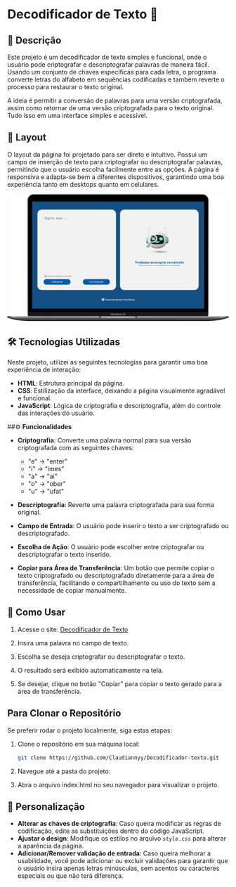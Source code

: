 # Decodificador de Texto 🔐

## 📜 **Descrição**  
Este projeto é um decodificador de texto simples e funcional, onde o usuário pode criptografar e descriptografar palavras de maneira fácil. Usando um conjunto de chaves específicas para cada letra, o programa converte letras do alfabeto em sequências codificadas e também reverte o processo para restaurar o texto original.

A ideia é permitir a conversão de palavras para uma versão criptografada, assim como retornar de uma versão criptografada para o texto original. Tudo isso em uma interface simples e acessível.

## 🎨 **Layout**  
O layout da página foi projetado para ser direto e intuitivo. Possui um campo de inserção de texto para criptografar ou descriptografar palavras, permitindo que o usuário escolha facilmente entre as opções. A página é responsiva e adapta-se bem a diferentes dispositivos, garantindo uma boa experiência tanto em desktops quanto em celulares.

![Imagem do layout](./assets/layout-decodificador.png)

## 🛠️ **Tecnologias Utilizadas**  
Neste projeto, utilizei as seguintes tecnologias para garantir uma boa experiência de interação:

- **HTML**: Estrutura principal da página.
- **CSS**: Estilização da interface, deixando a página visualmente agradável e funcional.
- **JavaScript**: Lógica de criptografia e descriptografia, além do controle das interações do usuário.
  
##⚙️ **Funcionalidades**

- **Criptografia**: Converte uma palavra normal para sua versão criptografada com as seguintes chaves:
  - "e" → "enter"
  - "i" → "imes"
  - "a" → "ai"
  - "o" → "ober"
  - "u" → "ufat"
  
- **Descriptografia**: Reverte uma palavra criptografada para sua forma original.

- **Campo de Entrada**: O usuário pode inserir o texto a ser criptografado ou descriptografado.

- **Escolha de Ação**: O usuário pode escolher entre criptografar ou descriptografar o texto inserido.

- **Copiar para Área de Transferência**: Um botão que permite copiar o texto criptografado ou descriptografado diretamente para a área de transferência, facilitando o compartilhamento ou uso do texto sem a necessidade de copiar manualmente.

## 📱 **Como Usar**

1. Acesse o site: [Decodificador de Texto](https://decodificador-snowy-five.vercel.app)

2. Insira uma palavra no campo de texto.

3. Escolha se deseja criptografar ou descriptografar o texto.

4. O resultado será exibido automaticamente na tela.

5. Se desejar, clique no botão "Copiar" para copiar o texto gerado para a área de transferência.

## Para Clonar o Repositório
Se preferir rodar o projeto localmente, siga estas etapas:

1. Clone o repositório em sua máquina local:

   ```bash
   git clone https://github.com/Claudiannyy/Decodificador-texto.git
   ```
2. Navegue até a pasta do projeto:
3. Abra o arquivo index.html no seu navegador para visualizar o projeto.


## 🔧 **Personalização** 

- **Alterar as chaves de criptografia**: Caso queira modificar as regras de codificação, edite as substituições dentro do código JavaScript.
- **Ajustar o design**: Modifique os estilos no arquivo `style.css` para alterar a aparência da página.
- **Adicionar/Remover validação de entrada**: Caso queira melhorar a usabilidade, você pode adicionar ou excluir validações para garantir que o usuário insira apenas letras minúsculas, sem acentos ou caracteres especiais ou que não terá diferença.

